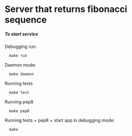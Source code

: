 Server that returns fibonacci sequence
================

##### To start service

Debugging run:
```
  make run
```

Daemon mode:
```
  make daemon
```

Running tests
```
  make test
```

Running pep8
```
  make pep8
```

Running tests + pep8 + start app in debugging mode:
```
  make
```
